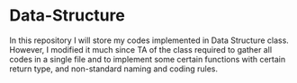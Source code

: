 # Data-Structure
In this repository I will store my codes implemented in Data Structure class. However, I modified it much since TA of the class required to gather all codes in a single file and to implement some certain functions with certain return type, and non-standard naming and coding rules.
